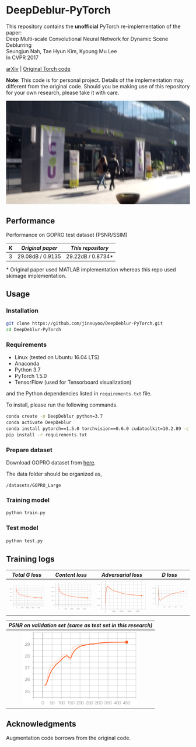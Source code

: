 # DeepDeblur-PyTorch

This repository contains the **unofficial** PyTorch re-implementation of the paper: \
Deep Multi-scale Convolutional Neural Network for Dynamic Scene Deblurring \
Seungjun Nah, Tae Hyun Kim, Kyoung Mu Lee \
In CVPR 2017

[arXiv](https://arxiv.org/abs/1612.02177) | [Original Torch code](https://github.com/SeungjunNah/DeepDeblur_release)

**Note**: This code is for personal project. Details of the implementation may different from the original code. Should you be making use of this repository for your own research, please take it with care.

![intro_gif](./assets/intro.gif)

## Performance

Performance on GOPRO test dataset (PSNR/SSIM)

*K* | *Original paper* | *This repository* 
:---: | :---: | :---: |
3 | 29.08dB / 0.9135 | 29.22dB / 0.8734*

\* Original paper used MATLAB implementation whereas this repo used skimage implementation. 

## Usage

### Installation

```bash
git clone https://github.com/jinsuyoo/DeepDeblur-PyTorch.git
cd DeepDeblur-PyTorch
```

### Requirements

- Linux (tested on Ubuntu 16.04 LTS)
- Anaconda
- Python 3.7
- PyTorch 1.5.0
- TensorFlow (used for Tensorboard visualization)

and the Python dependencies listed in `requirements.txt` file.

To install, please run the following commands.
```bash
conda create -n DeepDeblur python=3.7
conda activate DeepDeblur
conda install pytorch==1.5.0 torchvision==0.6.0 cudatoolkit=10.2.89 -c pytorch
pip install -r requirements.txt
```

### Prepare dataset

Download GOPRO dataset from [here](https://github.com/SeungjunNah/DeepDeblur_release).

The data folder should be organized as,
```
/datasets/GOPRO_Large
```

### Training model

```bash
python train.py
```

### Test model

```bash
python test.py
```

## Training logs

*Total G loss* | *Content loss* | *Adversarial loss* | *D loss* 
:---: | :---: | :---: | :---: |
![total_g_loss](./assets/train_g_loss.png) | ![content_loss](./assets/train_content_loss.png) | ![adv_loss](./assets/train_adv_loss.png) | ![d_loss](./assets/train_d_loss.png)

*PSNR on validation set (same as test set in this research)* |
:---: |
![val_psnr](./assets/val_psnr.png) |

## Acknowledgments

Augmentation code borrows from the original code.
